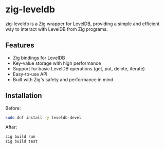 # zig-leveldb

zig-leveldb is a Zig wrapper for LevelDB, providing a simple and efficient way to interact with LevelDB from Zig programs.

## Features

- Zig bindings for LevelDB
- Key-value storage with high performance
- Support for basic LevelDB operations (get, put, delete, iterate)
- Easy-to-use API
- Built with Zig's safety and performance in mind

## Installation

Before:

```bash
sudo dnf install -y leveldb-devel
```

After:

```bash
zig build run
zig build test
